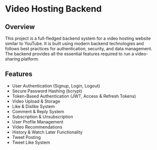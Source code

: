 
# Video Hosting Backend

## Overview
This project is a full-fledged backend system for a video hosting website similar to YouTube. It is built using modern backend technologies and follows best practices for authentication, security, and data management. The backend provides all the essential features required to run a video-sharing platform.

## Features
- User Authentication (Signup, Login, Logout)
- Secure Password Hashing (bcrypt)
- Token-Based Authentication (JWT, Access & Refresh Tokens)
- Video Upload & Storage
- Like & Dislike System
- Comment & Reply System
- Subscription & Unsubscription
- User Profile Management
- Video Recommendations
- History & Watch Later Functionality
- Tweet Posting
- Tweet Like System
